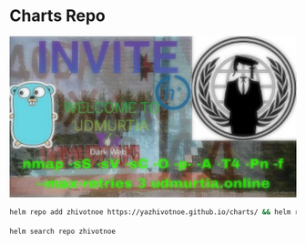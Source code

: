 # Charts Repo

![mem](./img.jpg)

```bash
helm repo add zhivotnoe https://yazhivotnoe.github.io/charts/ && helm repo update

helm search repo zhivotnoe
```